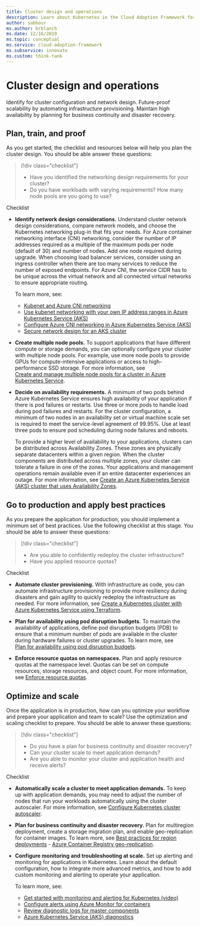 ```yaml
---
title: Cluster design and operations
description: Learn about Kubernetes in the Cloud Adoption Framework for cluster design and operations.
author: sabbour
ms.author: brblanch
ms.date: 12/16/2019
ms.topic: conceptual
ms.service: cloud-adoption-framework
ms.subservice: innovate
ms.custom: think-tank
---
```


<!-- cSpell:ignore autoscaler PDBs -->

# Cluster design and operations

Identify for cluster configuration and network design. Future-proof scalability by automating infrastructure provisioning. Maintain high availability by planning for business continuity and disaster recovery.

## Plan, train, and proof

As you get started, the checklist and resources below will help you plan the cluster design. You should be able answer these questions:

> [!div class="checklist"]
>
>- Have you identified the networking design requirements for your cluster?
>- Do you have workloads with varying requirements? How many node pools are you going to use?

Checklist

- **Identify network design considerations.** Understand cluster network design considerations, compare network models, and choose the Kubernetes networking plug-in that fits your needs. For Azure container networking interface (CNI) networking, consider the number of IP addresses required as a multiple of the maximum pods per node (default of 30) and number of nodes. Add one node required during upgrade. When choosing load balancer services, consider using an ingress controller when there are too many services to reduce the number of exposed endpoints. For Azure CNI, the service CIDR has to be unique across the virtual network and all connected virtual networks to ensure appropriate routing.

  To learn more, see:
  - [Kubenet and Azure CNI networking](/azure/aks/concepts-network#azure-virtual-networks)
  - [Use kubenet networking with your own IP address ranges in Azure Kubernetes Service (AKS)](/azure/aks/configure-kubenet)
  - [Configure Azure CNI networking in Azure Kubernetes Service (AKS)](/azure/aks/configure-azure-cni)
  - [Secure network design for an AKS cluster](https://github.com/Azure/sg-aks-workshop/blob/master/cluster-design/NetworkDesign.md)

- **Create multiple node pools.** To support applications that have different compute or storage demands, you can optionally configure your cluster with multiple node pools. For example, use more node pools to provide GPUs for compute-intensive applications or access to high-performance SSD storage. For more information, see [Create&nbsp;and&nbsp;manage&nbsp;multiple node pools for a cluster in Azure Kubernetes Service](/azure/aks/use-multiple-node-pools).

- **Decide on availability requirements.** A minimum of two pods behind Azure Kubernetes Service ensures high availability of your application if there is pod failures or restarts. Use three or more pods to handle load during pod failures and restarts.
For the cluster configuration, a minimum of two nodes in an availability set or virtual machine scale set is required to meet the service-level agreement of 99.95%. Use at least three pods to ensure pod scheduling during node failures and reboots.

  To provide a higher level of availability to your applications, clusters can be distributed across Availability Zones. These zones are physically separate datacenters within a given region. When the cluster components are distributed across multiple zones, your cluster can tolerate a failure in one of the zones. Your applications and management operations remain available even if an entire datacenter experiences an outage. For more information, see [Create an Azure Kubernetes Service (AKS) cluster that uses Availability Zones](/azure/aks/availability-zones).

## Go to production and apply best practices

As you prepare the application for production, you should implement a minimum set of best practices. Use the following checklist at this stage. You should be able to answer these questions:

> [!div class="checklist"]
>
>- Are you able to confidently redeploy the cluster infrastructure?
>- Have you applied resource quotas?

Checklist

- **Automate cluster provisioning.** With infrastructure as code, you can automate infrastructure provisioning to provide more resiliency during disasters and gain agility to quickly redeploy the infrastructure as needed. For more information, see [Create a Kubernetes cluster with Azure Kubernetes Service using Terraform](/azure/developer/terraform/create-k8s-cluster-with-tf-and-aks).

- **Plan for availability using pod disruption budgets.** To maintain the availability of applications, define pod disruption budgets (PDB) to ensure that a minimum number of pods are available in the cluster during hardware failures or cluster upgrades. To learn more, see [Plan&nbsp;for&nbsp;availability&nbsp;using&nbsp;pod disruption&nbsp;budgets](/azure/aks/operator-best-practices-scheduler#plan-for-availability-using-pod-disruption-budgets).

- **Enforce resource quotas on namespaces.** Plan and apply resource quotas at the namespace level. Quotas can be set on compute resources, storage resources, and object count. For more information, see [Enforce resource quotas](/azure/aks/operator-best-practices-scheduler#enforce-resource-quotas).

## Optimize and scale

Once the application is in production, how can you optimize your workflow and prepare your application and team to scale? Use the optimization and scaling checklist to prepare. You should be able to answer these questions:

> [!div class="checklist"]
>
>- Do you have a plan for business continuity and disaster recovery?
>- Can your cluster scale to meet application demands?
>- Are you able to monitor your cluster and application health and receive alerts?

Checklist

- **Automatically scale a cluster to meet application demands.** To keep up with application demands, you may need to adjust the number of nodes that run your workloads automatically using the cluster autoscaler. For more information, see [Configure Kubernetes cluster autoscaler](/azure/aks/cluster-autoscaler).

- **Plan for business continuity and disaster recovery.** Plan for multiregion deployment, create a storage migration plan, and enable geo-replication for container images. To learn more, see [Best practices for region deployments](/azure/aks/operator-best-practices-multi-region) - [Azure Container Registry geo-replication](/azure/container-registry/container-registry-geo-replication).

- **Configure monitoring and troubleshooting at scale.** Set up alerting and monitoring for applications in Kubernetes. Learn about the default configuration, how to integrate more advanced metrics, and how to add custom monitoring and alerting to operate your application.

    To learn more, see:

  - [Get started with monitoring and alerting for Kubernetes (video)](https://www.youtube.com/watch?v=W7aN_z-cyUw&list=PLLasX02E8BPCrIhFrc_ZiINhbRkYMKdPT&index=16)
  - [Configure alerts using Azure Monitor for containers](/azure/azure-monitor/containers/container-insights-overview)
  - [Review&nbsp;diagnostic&nbsp;logs&nbsp;for master components](/azure/aks/view-control-plane-logs)
  - [Azure Kubernetes Service (AKS) diagnostics](/azure/aks/concepts-diagnostics)
